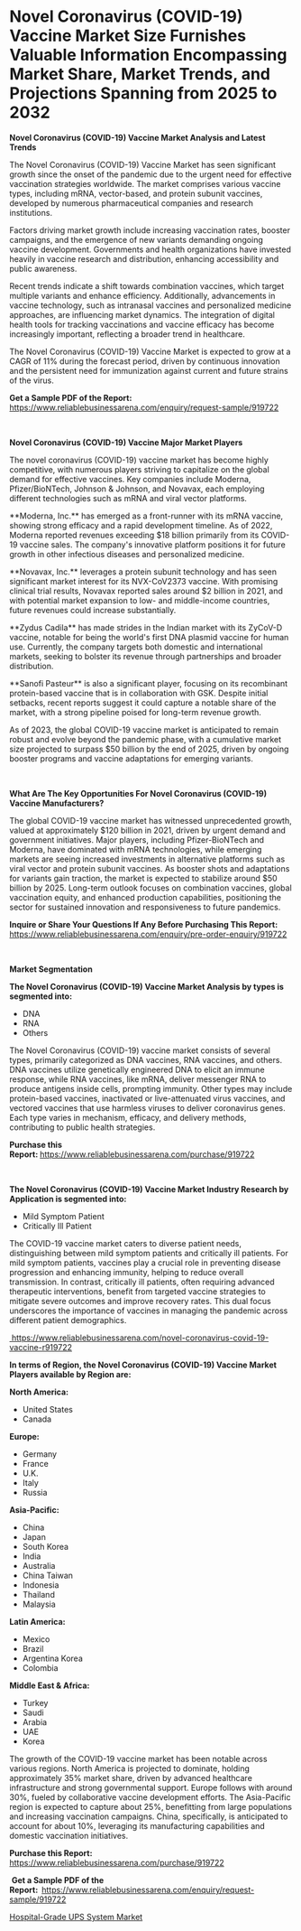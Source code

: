 <p><h1>Novel Coronavirus (COVID-19) Vaccine Market Size Furnishes Valuable Information Encompassing Market Share, Market Trends, and Projections Spanning from 2025 to 2032</h1></p><p><strong>Novel Coronavirus (COVID-19) Vaccine Market Analysis and Latest Trends</strong></p>
<p><p>The Novel Coronavirus (COVID-19) Vaccine Market has seen significant growth since the onset of the pandemic due to the urgent need for effective vaccination strategies worldwide. The market comprises various vaccine types, including mRNA, vector-based, and protein subunit vaccines, developed by numerous pharmaceutical companies and research institutions. </p><p>Factors driving market growth include increasing vaccination rates, booster campaigns, and the emergence of new variants demanding ongoing vaccine development. Governments and health organizations have invested heavily in vaccine research and distribution, enhancing accessibility and public awareness. </p><p>Recent trends indicate a shift towards combination vaccines, which target multiple variants and enhance efficiency. Additionally, advancements in vaccine technology, such as intranasal vaccines and personalized medicine approaches, are influencing market dynamics. The integration of digital health tools for tracking vaccinations and vaccine efficacy has become increasingly important, reflecting a broader trend in healthcare.</p><p>The Novel Coronavirus (COVID-19) Vaccine Market is expected to grow at a CAGR of 11% during the forecast period, driven by continuous innovation and the persistent need for immunization against current and future strains of the virus.</p></p>
<p><strong>Get a Sample PDF of the Report:&nbsp;</strong> <a href="https://www.reliablebusinessarena.com/enquiry/request-sample/919722?utm_campaign=3189&utm_medium=2&utm_source=Github&utm_content=ia&utm_term=05032025&utm_id=novel-coronavirus-covid-19-vaccine">https://www.reliablebusinessarena.com/enquiry/request-sample/919722</a></p>
<p>&nbsp;</p>
<p><strong>Novel Coronavirus (COVID-19) Vaccine Major Market Players</strong></p>
<p><p>The novel coronavirus (COVID-19) vaccine market has become highly competitive, with numerous players striving to capitalize on the global demand for effective vaccines. Key companies include Moderna, Pfizer/BioNTech, Johnson & Johnson, and Novavax, each employing different technologies such as mRNA and viral vector platforms.</p><p>**Moderna, Inc.** has emerged as a front-runner with its mRNA vaccine, showing strong efficacy and a rapid development timeline. As of 2022, Moderna reported revenues exceeding $18 billion primarily from its COVID-19 vaccine sales. The company's innovative platform positions it for future growth in other infectious diseases and personalized medicine.</p><p>**Novavax, Inc.** leverages a protein subunit technology and has seen significant market interest for its NVX-CoV2373 vaccine. With promising clinical trial results, Novavax reported sales around $2 billion in 2021, and with potential market expansion to low- and middle-income countries, future revenues could increase substantially.</p><p>**Zydus Cadila** has made strides in the Indian market with its ZyCoV-D vaccine, notable for being the world's first DNA plasmid vaccine for human use. Currently, the company targets both domestic and international markets, seeking to bolster its revenue through partnerships and broader distribution.</p><p>**Sanofi Pasteur** is also a significant player, focusing on its recombinant protein-based vaccine that is in collaboration with GSK. Despite initial setbacks, recent reports suggest it could capture a notable share of the market, with a strong pipeline poised for long-term revenue growth.</p><p>As of 2023, the global COVID-19 vaccine market is anticipated to remain robust and evolve beyond the pandemic phase, with a cumulative market size projected to surpass $50 billion by the end of 2025, driven by ongoing booster programs and vaccine adaptations for emerging variants.</p></p>
<p>&nbsp;</p>
<p><strong>What Are The Key Opportunities For Novel Coronavirus (COVID-19) Vaccine Manufacturers?</strong></p>
<p><p>The global COVID-19 vaccine market has witnessed unprecedented growth, valued at approximately $120 billion in 2021, driven by urgent demand and government initiatives. Major players, including Pfizer-BioNTech and Moderna, have dominated with mRNA technologies, while emerging markets are seeing increased investments in alternative platforms such as viral vector and protein subunit vaccines. As booster shots and adaptations for variants gain traction, the market is expected to stabilize around $50 billion by 2025. Long-term outlook focuses on combination vaccines, global vaccination equity, and enhanced production capabilities, positioning the sector for sustained innovation and responsiveness to future pandemics.</p></p>
<p><strong>Inquire or Share Your Questions If Any Before Purchasing This Report:</strong> <a href="https://www.reliablebusinessarena.com/enquiry/pre-order-enquiry/919722?utm_campaign=3189&utm_medium=2&utm_source=Github&utm_content=ia&utm_term=05032025&utm_id=novel-coronavirus-covid-19-vaccine">https://www.reliablebusinessarena.com/enquiry/pre-order-enquiry/919722</a></p>
<p>&nbsp;</p>
<p><strong>Market Segmentation</strong></p>
<p><strong>The Novel Coronavirus (COVID-19) Vaccine Market Analysis by types is segmented into:</strong></p>
<p><ul><li>DNA</li><li>RNA</li><li>Others</li></ul></p>
<p><p>The Novel Coronavirus (COVID-19) vaccine market consists of several types, primarily categorized as DNA vaccines, RNA vaccines, and others. DNA vaccines utilize genetically engineered DNA to elicit an immune response, while RNA vaccines, like mRNA, deliver messenger RNA to produce antigens inside cells, prompting immunity. Other types may include protein-based vaccines, inactivated or live-attenuated virus vaccines, and vectored vaccines that use harmless viruses to deliver coronavirus genes. Each type varies in mechanism, efficacy, and delivery methods, contributing to public health strategies.</p></p>
<p><strong>Purchase this Report:&nbsp;</strong><a href="https://www.reliablebusinessarena.com/purchase/919722?utm_campaign=3189&utm_medium=2&utm_source=Github&utm_content=ia&utm_term=05032025&utm_id=novel-coronavirus-covid-19-vaccine">https://www.reliablebusinessarena.com/purchase/919722</a></p>
<p>&nbsp;</p>
<p><strong>The Novel Coronavirus (COVID-19) Vaccine Market Industry Research by Application is segmented into:</strong></p>
<p><ul><li>Mild Symptom Patient</li><li>Critically Ill Patient</li></ul></p>
<p><p>The COVID-19 vaccine market caters to diverse patient needs, distinguishing between mild symptom patients and critically ill patients. For mild symptom patients, vaccines play a crucial role in preventing disease progression and enhancing immunity, helping to reduce overall transmission. In contrast, critically ill patients, often requiring advanced therapeutic interventions, benefit from targeted vaccine strategies to mitigate severe outcomes and improve recovery rates. This dual focus underscores the importance of vaccines in managing the pandemic across different patient demographics.</p></p>
<p><a href="https://www.reliablebusinessarena.com/novel-coronavirus-covid-19-vaccine-r919722?utm_campaign=3189&utm_medium=2&utm_source=Github&utm_content=ia&utm_term=05032025&utm_id=novel-coronavirus-covid-19-vaccine">&nbsp;https://www.reliablebusinessarena.com/novel-coronavirus-covid-19-vaccine-r919722</a></p>
<p><strong>In terms of Region, the Novel Coronavirus (COVID-19) Vaccine Market Players available by Region are:</strong></p>
<p>
    <p> <strong> North America: </strong>
        <ul>
            <li>United States</li>
            <li>Canada</li>
        </ul>
        </p> 
    <p> <strong> Europe: </strong>
        <ul>
            <li>Germany</li>
            <li>France</li>
            <li>U.K.</li>
            <li>Italy</li>
            <li>Russia</li>
        </ul>
        </p> 
    <p> <strong> Asia-Pacific: </strong>
        <ul>
            <li>China</li>
            <li>Japan</li>
            <li>South Korea</li>
            <li>India</li>
            <li>Australia</li>
            <li>China Taiwan</li>
            <li>Indonesia</li>
            <li>Thailand</li>
            <li>Malaysia</li>
        </ul>
        </p> 
    <p> <strong> Latin America: </strong>
        <ul>
            <li>Mexico</li>
            <li>Brazil</li>
            <li>Argentina Korea</li>
            <li>Colombia</li>
        </ul>
        </p> 
    <p> <strong> Middle East & Africa: </strong>
        <ul>
            <li>Turkey</li>
            <li>Saudi</li>
            <li>Arabia</li>
            <li>UAE</li>
            <li>Korea</li>
        </ul>
    </p>
    </p>
<p><p>The growth of the COVID-19 vaccine market has been notable across various regions. North America is projected to dominate, holding approximately 35% market share, driven by advanced healthcare infrastructure and strong governmental support. Europe follows with around 30%, fueled by collaborative vaccine development efforts. The Asia-Pacific region is expected to capture about 25%, benefitting from large populations and increasing vaccination campaigns. China, specifically, is anticipated to account for about 10%, leveraging its manufacturing capabilities and domestic vaccination initiatives.</p></p>
<p><strong>Purchase this Report: </strong><a href="https://www.reliablebusinessarena.com/purchase/919722?utm_campaign=3189&utm_medium=2&utm_source=Github&utm_content=ia&utm_term=05032025&utm_id=novel-coronavirus-covid-19-vaccine">https://www.reliablebusinessarena.com/purchase/919722</a></p>
<p>&nbsp;<strong>Get a Sample PDF of the Report:&nbsp;&nbsp;</strong><a href="https://www.reliablebusinessarena.com/enquiry/request-sample/919722?utm_campaign=3189&utm_medium=2&utm_source=Github&utm_content=ia&utm_term=05032025&utm_id=novel-coronavirus-covid-19-vaccine">https://www.reliablebusinessarena.com/enquiry/request-sample/919722</a></p>
<p><strong></strong></p>
<p><p><a href="https://github.com/zanoligarav/Market-Research-Report-List-1/blob/main/hospital-grade-ups-system-market.md?utm_campaign=3189&utm_medium=2&utm_source=Github&utm_content=ia&utm_term=05032025&utm_id=novel-coronavirus-covid-19-vaccine">Hospital-Grade UPS System Market</a></p></p>